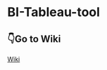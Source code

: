 # BI-Tableau-tool
## 👇Go to Wiki 
[Wiki](https://github.com/Mustafa-AlHunaiti/BI-Tableau-tool/wiki)
